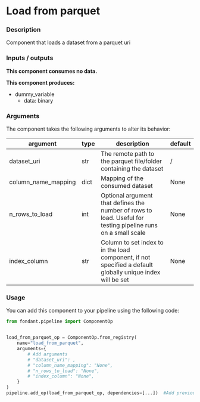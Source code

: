 # Load from parquet

### Description
Component that loads a dataset from a parquet uri

### Inputs / outputs

**This component consumes no data.**

**This component produces:**
- dummy_variable
  - data: binary

### Arguments

The component takes the following arguments to alter its behavior:

| argument | type | description | default |
| -------- | ---- | ----------- | ------- |
| dataset_uri | str | The remote path to the parquet file/folder containing the dataset | / |
| column_name_mapping | dict | Mapping of the consumed dataset | None |
| n_rows_to_load | int | Optional argument that defines the number of rows to load. Useful for testing pipeline runs on a small scale | None |
| index_column | str | Column to set index to in the load component, if not specified a default globally unique index will be set | None |

### Usage

You can add this component to your pipeline using the following code:

```python
from fondant.pipeline import ComponentOp


load_from_parquet_op = ComponentOp.from_registry(
    name="load_from_parquet",
    arguments={
        # Add arguments
        # "dataset_uri": ,
        # "column_name_mapping": "None",
        # "n_rows_to_load": "None",
        # "index_column": "None",
    }
)
pipeline.add_op(load_from_parquet_op, dependencies=[...])  #Add previous component as dependency
```

